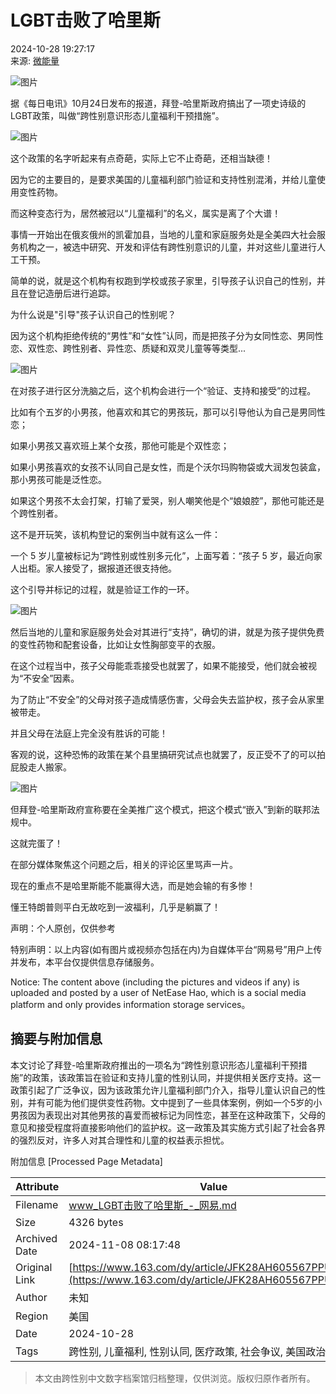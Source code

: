 # LGBT击败了哈里斯

2024-10-28 19:27:17  
来源: [微能量](https://www.163.com/dy/media/T1713417718681.html)  

![图片](https://static.ws.126.net/163/f2e/dy_media/dy_media/static/images/ipLocation.f6d00eb.svg)

据《每日电讯》10月24日发布的报道，拜登-哈里斯政府搞出了一项史诗级的LGBT政策，叫做“跨性别意识形态儿童福利干预措施”。

![图片](https://nimg.ws.126.net/?url=http%3A%2F%2Fdingyue.ws.126.net%2F2024%2F1028%2Ff37d6e70j00sm2czd00o3d000mj00efp.jpg&thumbnail=660x2147483647&quality=80&type=jpg)

这个政策的名字听起来有点奇葩，实际上它不止奇葩，还相当缺德！

因为它的主要目的，是要求美国的儿童福利部门验证和支持性别混淆，并给儿童使用变性药物。

而这种变态行为，居然被冠以“儿童福利”的名义，属实是离了个大谱！

事情一开始出在俄亥俄州的凯霍加县，当地的儿童和家庭服务处是全美四大社会服务机构之一，被选中研究、开发和评估有跨性别意识的儿童，并对这些儿童进行人工干预。

简单的说，就是这个机构有权跑到学校或孩子家里，引导孩子认识自己的性别，并且在登记造册后进行追踪。

为什么说是"引导"孩子认识自己的性别呢？

因为这个机构拒绝传统的“男性”和“女性”认同，而是把孩子分为女同性恋、男同性恋、双性恋、跨性别者、异性恋、质疑和双灵儿童等等类型...

![图片](https://nimg.ws.126.net/?url=http%3A%2F%2Fdingyue.ws.126.net%2F2024%2F1028%2F3aba5af3j00sm2czx00sqd000v900ktp.jpg&thumbnail=660x2147483647&quality=80&type=jpg)

在对孩子进行区分洗脑之后，这个机构会进行一个“验证、支持和接受”的过程。

比如有个五岁的小男孩，他喜欢和其它的男孩玩，那可以引导他认为自己是男同性恋；

如果小男孩又喜欢班上某个女孩，那他可能是个双性恋；

如果小男孩喜欢的女孩不认同自己是女性，而是个沃尔玛购物袋或大润发包装盒，那小男孩可能是泛性恋。

如果这个男孩不太会打架，打输了爱哭，别人嘲笑他是个“娘娘腔”，那他可能还是个跨性别者。

这不是开玩笑，该机构登记的案例当中就有这么一件：

一个 5 岁儿童被标记为“跨性别或性别多元化”，上面写着：“孩子 5 岁，最近向家人出柜。家人接受了，据报道还很支持他。

这个引导并标记的过程，就是验证工作的一环。

![图片](https://nimg.ws.126.net/?url=http%3A%2F%2Fdingyue.ws.126.net%2F2024%2F1028%2Fad358097j00sm2d0d00thd000v900ksp.jpg&thumbnail=660x2147483647&quality=80&type=jpg)

然后当地的儿童和家庭服务处会对其进行“支持”，确切的讲，就是为孩子提供免费的变性药物和配套设备，比如让女性胸部变平的衣服。

在这个过程当中，孩子父母能乖乖接受也就罢了，如果不能接受，他们就会被视为“不安全”因素。

为了防止“不安全”的父母对孩子造成情感伤害，父母会失去监护权，孩子会从家里被带走。

并且父母在法庭上完全没有胜诉的可能！

客观的说，这种恐怖的政策在某个县里搞研究试点也就罢了，反正受不了的可以拍屁股走人搬家。

![图片](https://nimg.ws.126.net/?url=http%3A%2F%2Fdingyue.ws.126.net%2F2024%2F1028%2F16506df9j00sm2d0r00k3d000v900gjp.jpg&thumbnail=660x2147483647&quality=80&type=jpg)

但拜登-哈里斯政府宣称要在全美推广这个模式，把这个模式“嵌入”到新的联邦法规中。

这就完蛋了！

在部分媒体聚焦这个问题之后，相关的评论区里骂声一片。

现在的重点不是哈里斯能不能赢得大选，而是她会输的有多惨！

懂王特朗普则平白无故吃到一波福利，几乎是躺赢了！

声明：个人原创，仅供参考

特别声明：以上内容(如有图片或视频亦包括在内)为自媒体平台“网易号”用户上传并发布，本平台仅提供信息存储服务。

Notice: The content above (including the pictures and videos if any) is uploaded and posted by a user of NetEase Hao, which is a social media platform and only provides information storage services。

## 摘要与附加信息

<!-- tcd_abstract -->
本文讨论了拜登-哈里斯政府推出的一项名为“跨性别意识形态儿童福利干预措施”的政策，该政策旨在验证和支持儿童的性别认同，并提供相关医疗支持。这一政策引起了广泛争议，因为该政策允许儿童福利部门介入，指导儿童认识自己的性别，并有可能为他们提供变性药物。文中提到了一些具体案例，例如一个5岁的小男孩因为表现出对其他男孩的喜爱而被标记为同性恋，甚至在这种政策下，父母的意见和接受程度将直接影响他们的监护权。这一政策及其实施方式引起了社会各界的强烈反对，许多人对其合理性和儿童的权益表示担忧。
<!-- tcd_abstract_end -->

附加信息 [Processed Page Metadata]

| Attribute       | Value                                  |
|-----------------|----------------------------------------|
| Filename        | www_LGBT击败了哈里斯_-_网易.md                             |
| Size            | 4326 bytes                           |
| Archived Date   | 2024-11-08 08:17:48                             |
| Original Link   | [https://www.163.com/dy/article/JFK28AH605567PPU.html](https://www.163.com/dy/article/JFK28AH605567PPU.html)                       |
| Author          | 未知                               |
| Region          | 美国                               |
| Date            | 2024-10-28                                 |
| Tags            | 跨性别, 儿童福利, 性别认同, 医疗政策, 社会争议, 美国政治                                 |
>
> 本文由跨性别中文数字档案馆归档整理，仅供浏览。版权归原作者所有。
>